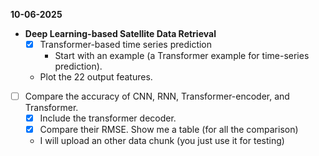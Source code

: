 **10-06-2025**
* **Deep Learning-based Satellite Data Retrieval**
    * [x] Transformer-based time series prediction
        * Start with an example (a Transformer example for time-series prediction). 
    * Plot the 22 output features.

* [ ] Compare the accuracy of CNN, RNN, Transformer-encoder, and Transformer.
    * [x] Include the transformer decoder.
    * [x] Compare their RMSE. Show me a table (for all the comparison)
    * I will upload an other data chunk (you just use it for testing)
